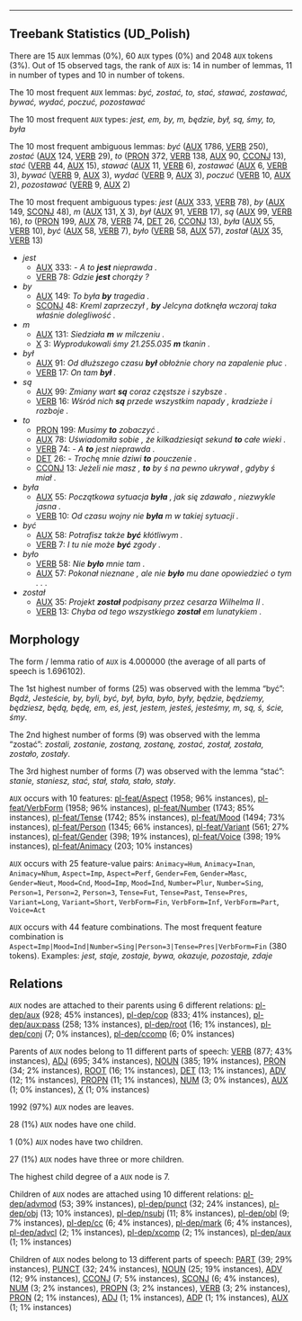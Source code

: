 

--------------------------------------------------------------------------------

## Treebank Statistics (UD_Polish)

There are 15 `AUX` lemmas (0%), 60 `AUX` types (0%) and 2048 `AUX` tokens (3%).
Out of 15 observed tags, the rank of `AUX` is: 14 in number of lemmas, 11 in number of types and 10 in number of tokens.

The 10 most frequent `AUX` lemmas: <em>być, zostać, to, stać, stawać, zostawać, bywać, wydać, poczuć, pozostawać</em>

The 10 most frequent `AUX` types:  <em>jest, em, by, m, będzie, był, są, śmy, to, była</em>

The 10 most frequent ambiguous lemmas: <em>być</em> ([AUX]() 1786, [VERB]() 250), <em>zostać</em> ([AUX]() 124, [VERB]() 29), <em>to</em> ([PRON]() 372, [VERB]() 138, [AUX]() 90, [CCONJ]() 13), <em>stać</em> ([VERB]() 44, [AUX]() 15), <em>stawać</em> ([AUX]() 11, [VERB]() 6), <em>zostawać</em> ([AUX]() 6, [VERB]() 3), <em>bywać</em> ([VERB]() 9, [AUX]() 3), <em>wydać</em> ([VERB]() 9, [AUX]() 3), <em>poczuć</em> ([VERB]() 10, [AUX]() 2), <em>pozostawać</em> ([VERB]() 9, [AUX]() 2)

The 10 most frequent ambiguous types:  <em>jest</em> ([AUX]() 333, [VERB]() 78), <em>by</em> ([AUX]() 149, [SCONJ]() 48), <em>m</em> ([AUX]() 131, [X]() 3), <em>był</em> ([AUX]() 91, [VERB]() 17), <em>są</em> ([AUX]() 99, [VERB]() 16), <em>to</em> ([PRON]() 199, [AUX]() 78, [VERB]() 74, [DET]() 26, [CCONJ]() 13), <em>była</em> ([AUX]() 55, [VERB]() 10), <em>być</em> ([AUX]() 58, [VERB]() 7), <em>było</em> ([VERB]() 58, [AUX]() 57), <em>został</em> ([AUX]() 35, [VERB]() 13)


* <em>jest</em>
  * [AUX]() 333: <em>- A to <b>jest</b> nieprawda .</em>
  * [VERB]() 78: <em>Gdzie <b>jest</b> chorąży ?</em>
* <em>by</em>
  * [AUX]() 149: <em>To była <b>by</b> tragedia .</em>
  * [SCONJ]() 48: <em>Kreml zaprzeczył , <b>by</b> Jelcyna dotknęła wczoraj taka właśnie dolegliwość .</em>
* <em>m</em>
  * [AUX]() 131: <em>Siedziała <b>m</b> w milczeniu .</em>
  * [X]() 3: <em>Wyprodukowali śmy 21.255.035 <b>m</b> tkanin .</em>
* <em>był</em>
  * [AUX]() 91: <em>Od dłuższego czasu <b>był</b> obłożnie chory na zapalenie płuc .</em>
  * [VERB]() 17: <em>On tam <b>był</b> .</em>
* <em>są</em>
  * [AUX]() 99: <em>Zmiany wart <b>są</b> coraz częstsze i szybsze .</em>
  * [VERB]() 16: <em>Wśród nich <b>są</b> przede wszystkim napady , kradzieże i rozboje .</em>
* <em>to</em>
  * [PRON]() 199: <em>Musimy <b>to</b> zobaczyć .</em>
  * [AUX]() 78: <em>Uświadomiła sobie , że kilkadziesiąt sekund <b>to</b> całe wieki .</em>
  * [VERB]() 74: <em>- A <b>to</b> jest nieprawda .</em>
  * [DET]() 26: <em>- Trochę mnie dziwi <b>to</b> pouczenie .</em>
  * [CCONJ]() 13: <em>Jeżeli nie masz , <b>to</b> by ś na pewno ukrywał , gdyby ś miał .</em>
* <em>była</em>
  * [AUX]() 55: <em>Początkowa sytuacja <b>była</b> , jak się zdawało , niezwykle jasna .</em>
  * [VERB]() 10: <em>Od czasu wojny nie <b>była</b> m w takiej sytuacji .</em>
* <em>być</em>
  * [AUX]() 58: <em>Potrafisz także <b>być</b> kłótliwym .</em>
  * [VERB]() 7: <em>I tu nie może <b>być</b> zgody .</em>
* <em>było</em>
  * [VERB]() 58: <em>Nie <b>było</b> mnie tam .</em>
  * [AUX]() 57: <em>Pokonał nieznane , ale nie <b>było</b> mu dane opowiedzieć o tym . . .</em>
* <em>został</em>
  * [AUX]() 35: <em>Projekt <b>został</b> podpisany przez cesarza Wilhelma II .</em>
  * [VERB]() 13: <em>Chyba od tego wszystkiego <b>został</b> em lunatykiem .</em>

## Morphology

The form / lemma ratio of `AUX` is 4.000000 (the average of all parts of speech is 1.696102).

The 1st highest number of forms (25) was observed with the lemma “być”: <em>Bądź, Jesteście, by, byli, być, był, była, było, były, będzie, będziemy, będziesz, będą, będę, em, eś, jest, jestem, jesteś, jesteśmy, m, są, ś, ście, śmy</em>.

The 2nd highest number of forms (9) was observed with the lemma “zostać”: <em>zostali, zostanie, zostaną, zostanę, zostać, został, została, zostało, zostały</em>.

The 3rd highest number of forms (7) was observed with the lemma “stać”: <em>stanie, staniesz, stać, stał, stała, stało, stały</em>.

`AUX` occurs with 10 features: [pl-feat/Aspect]() (1958; 96% instances), [pl-feat/VerbForm]() (1958; 96% instances), [pl-feat/Number]() (1743; 85% instances), [pl-feat/Tense]() (1742; 85% instances), [pl-feat/Mood]() (1494; 73% instances), [pl-feat/Person]() (1345; 66% instances), [pl-feat/Variant]() (561; 27% instances), [pl-feat/Gender]() (398; 19% instances), [pl-feat/Voice]() (398; 19% instances), [pl-feat/Animacy]() (203; 10% instances)

`AUX` occurs with 25 feature-value pairs: `Animacy=Hum`, `Animacy=Inan`, `Animacy=Nhum`, `Aspect=Imp`, `Aspect=Perf`, `Gender=Fem`, `Gender=Masc`, `Gender=Neut`, `Mood=Cnd`, `Mood=Imp`, `Mood=Ind`, `Number=Plur`, `Number=Sing`, `Person=1`, `Person=2`, `Person=3`, `Tense=Fut`, `Tense=Past`, `Tense=Pres`, `Variant=Long`, `Variant=Short`, `VerbForm=Fin`, `VerbForm=Inf`, `VerbForm=Part`, `Voice=Act`

`AUX` occurs with 44 feature combinations.
The most frequent feature combination is `Aspect=Imp|Mood=Ind|Number=Sing|Person=3|Tense=Pres|VerbForm=Fin` (380 tokens).
Examples: <em>jest, staje, zostaje, bywa, okazuje, pozostaje, zdaje</em>


## Relations

`AUX` nodes are attached to their parents using 6 different relations: [pl-dep/aux]() (928; 45% instances), [pl-dep/cop]() (833; 41% instances), [pl-dep/aux:pass]() (258; 13% instances), [pl-dep/root]() (16; 1% instances), [pl-dep/conj]() (7; 0% instances), [pl-dep/ccomp]() (6; 0% instances)

Parents of `AUX` nodes belong to 11 different parts of speech: [VERB]() (877; 43% instances), [ADJ]() (695; 34% instances), [NOUN]() (385; 19% instances), [PRON]() (34; 2% instances), [ROOT]() (16; 1% instances), [DET]() (13; 1% instances), [ADV]() (12; 1% instances), [PROPN]() (11; 1% instances), [NUM]() (3; 0% instances), [AUX]() (1; 0% instances), [X]() (1; 0% instances)

1992 (97%) `AUX` nodes are leaves.

28 (1%) `AUX` nodes have one child.

1 (0%) `AUX` nodes have two children.

27 (1%) `AUX` nodes have three or more children.

The highest child degree of a `AUX` node is 7.

Children of `AUX` nodes are attached using 10 different relations: [pl-dep/advmod]() (53; 39% instances), [pl-dep/punct]() (32; 24% instances), [pl-dep/obj]() (13; 10% instances), [pl-dep/nsubj]() (11; 8% instances), [pl-dep/obl]() (9; 7% instances), [pl-dep/cc]() (6; 4% instances), [pl-dep/mark]() (6; 4% instances), [pl-dep/advcl]() (2; 1% instances), [pl-dep/xcomp]() (2; 1% instances), [pl-dep/aux]() (1; 1% instances)

Children of `AUX` nodes belong to 13 different parts of speech: [PART]() (39; 29% instances), [PUNCT]() (32; 24% instances), [NOUN]() (25; 19% instances), [ADV]() (12; 9% instances), [CCONJ]() (7; 5% instances), [SCONJ]() (6; 4% instances), [NUM]() (3; 2% instances), [PROPN]() (3; 2% instances), [VERB]() (3; 2% instances), [PRON]() (2; 1% instances), [ADJ]() (1; 1% instances), [ADP]() (1; 1% instances), [AUX]() (1; 1% instances)

